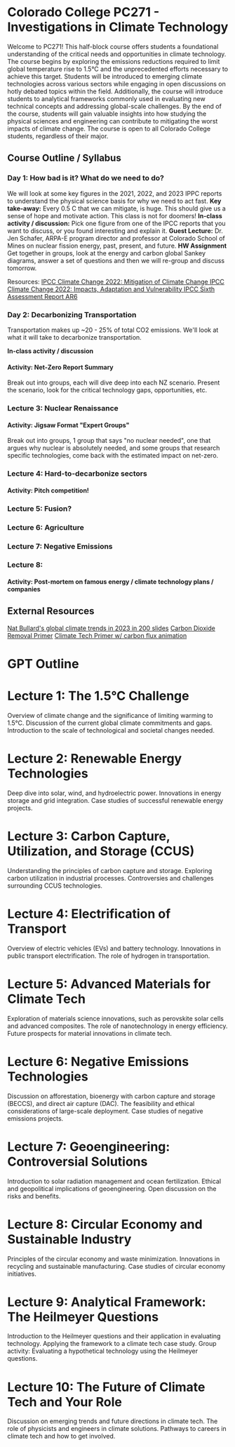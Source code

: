 # Colorado College PC271 - Investigations in Climate Technology
Welcome to PC271! This half-block course offers students a foundational understanding of the critical needs and opportunities in climate technology. The course begins by exploring the emissions reductions required to limit global temperature rise to 1.5°C and the unprecedented efforts necessary to achieve this target. Students will be introduced to emerging climate technologies across various sectors while engaging in open discussions on hotly debated topics within the field. Additionally, the course will introduce students to analytical frameworks commonly used in evaluating new technical concepts and addressing global-scale challenges. By the end of the course, students will gain valuable insights into how studying the physical sciences and engineering can contribute to mitigating the worst impacts of climate change. The course is open to all Colorado College students, regardless of their major.

## Course Outline / Syllabus
### Day 1: How bad is it? What do we need to do?

We will look at some key figures in the 2021, 2022, and 2023 IPPC reports to understand the physical science basis for why we need to act fast.
**Key take-away:** Every 0.5 C that we can mitigate, is huge. This should give us a sense of hope and motivate action. This class is not for doomers!
**In-class activity / discussion:** Pick one figure from one of the IPCC reports that you want to discuss, or you found interesting and explain it.
**Guest Lecture:** Dr. Jen Schafer, ARPA-E program director and professor at Colorado School of Mines on nuclear fission energy, past, present, and future.
**HW Assignment** Get together in groups, look at the energy and carbon global Sankey diagrams, answer a set of questions and then we will re-group and discuss tomorrow.

Resources:
[IPCC Climate Change 2022: Mitigation of Climate Change
](https://www.ipcc.ch/report/ar6/wg3/)
[IPCC Climate Change 2022: Impacts, Adaptation and Vulnerability
](https://www.ipcc.ch/report/ar6/wg2/)
[IPCC Sixth Assessment Report AR6](https://www.ipcc.ch/report/ar6/wg1/chapter/technical-summary/)

### Day 2: Decarbonizing Transportation
Transportation makes up ~20 - 25% of total CO2 emissions. We'll look at what it will take to decarbonize transportation.


**In-class activity / discussion**
#### Activity: Net-Zero Report Summary
Break out into groups, each will dive deep into each NZ scenario. Present the scenario, look for the critical technology gaps, opportunities, etc.

### Lecture 3: Nuclear Renaissance


#### Activity: Jigsaw Format "Expert Groups"
Break out into groups, 1 group that says "no nuclear needed", one that argues why nuclear is absolutely needed, and some groups that research specific technologies, come back with the estimated impact on net-zero.

### Lecture 4: Hard-to-decarbonize sectors

#### Activity: Pitch competition!

### Lecture 5: Fusion?

### Lecture 6: Agriculture

### Lecture 7: Negative Emissions

### Lecture 8: 
#### Activity: Post-mortem on famous energy / climate technology plans / companies

## External Resources
[Nat Bullard's global climate trends in 2023 in 200 slides](https://www.nathanielbullard.com/presentations])
[Carbon Dioxide Removal Primer](https://cdrprimer.org/)
[Climate Tech Primer w/ carbon flux animation](https://www.climatetechnologyprimer.com/section_1/1.2)

# GPT Outline 
# Lecture 1: The 1.5°C Challenge
Overview of climate change and the significance of limiting warming to 1.5°C.
Discussion of the current global climate commitments and gaps.
Introduction to the scale of technological and societal changes needed.
# Lecture 2: Renewable Energy Technologies
Deep dive into solar, wind, and hydroelectric power.
Innovations in energy storage and grid integration.
Case studies of successful renewable energy projects.
# Lecture 3: Carbon Capture, Utilization, and Storage (CCUS)
Understanding the principles of carbon capture and storage.
Exploring carbon utilization in industrial processes.
Controversies and challenges surrounding CCUS technologies.
# Lecture 4: Electrification of Transport
Overview of electric vehicles (EVs) and battery technology.
Innovations in public transport electrification.
The role of hydrogen in transportation.
# Lecture 5: Advanced Materials for Climate Tech
Exploration of materials science innovations, such as perovskite solar cells and advanced composites.
The role of nanotechnology in energy efficiency.
Future prospects for material innovations in climate tech.
# Lecture 6: Negative Emissions Technologies
Discussion on afforestation, bioenergy with carbon capture and storage (BECCS), and direct air capture (DAC).
The feasibility and ethical considerations of large-scale deployment.
Case studies of negative emissions projects.
# Lecture 7: Geoengineering: Controversial Solutions
Introduction to solar radiation management and ocean fertilization.
Ethical and geopolitical implications of geoengineering.
Open discussion on the risks and benefits.
# Lecture 8: Circular Economy and Sustainable Industry
Principles of the circular economy and waste minimization.
Innovations in recycling and sustainable manufacturing.
Case studies of circular economy initiatives.
# Lecture 9: Analytical Framework: The Heilmeyer Questions
Introduction to the Heilmeyer questions and their application in evaluating technology.
Applying the framework to a climate tech case study.
Group activity: Evaluating a hypothetical technology using the Heilmeyer questions.
# Lecture 10: The Future of Climate Tech and Your Role
Discussion on emerging trends and future directions in climate tech.
The role of physicists and engineers in climate solutions.
Pathways to careers in climate tech and how to get involved.
